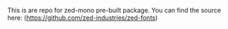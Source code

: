 This is are repo for zed-mono pre-built package. You can find the source here: (https://github.com/zed-industries/zed-fonts)
